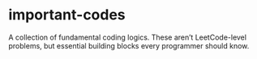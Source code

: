 # important-codes
A collection of fundamental coding logics. These aren’t LeetCode-level problems, but essential building blocks every programmer should know.
